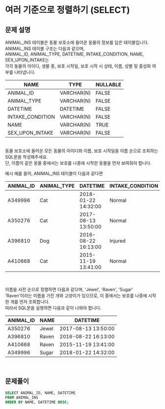 # 여러 기준으로 정렬하기 (SELECT)
## 문제 설명
ANIMAL_INS 테이블은 동물 보호소에 들어온 동물의 정보를 담은 테이블입니다.</br>
ANIMAL_INS 테이블 구조는 다음과 같으며, </br>
ANIMAL_ID, ANIMAL_TYPE, DATETIME, INTAKE_CONDITION, NAME, SEX_UPON_INTAKE는 </br>
각각 동물의 아이디, 생물 종, 보호 시작일, 보호 시작 시 상태, 이름, 성별 및 중성화 여부를 나타냅니다.</br>

| NAME | TYPE | NULLABLE |
|------|------|----------|
| ANIMAL_ID | VARCHAR(N) | FALSE    |
|  ANIMAL_TYPE	| VARCHAR(N) | 	FALSE   |
| DATETIME	| DATETIME	 | FALSE             |
| INTAKE_CONDITION| 	VARCHAR(N) | 	FALSE   |
|NAME	| VARCHAR(N)	 | TRUE     |
|SEX_UPON_INTAKE| 	VARCHAR(N) | 	FALSE   |

</br>
동물 보호소에 들어온 모든 동물의 아이디와 이름, 보호 시작일을 이름 순으로 조회하는 SQL문을 작성해주세요. </br>
단, 이름이 같은 동물 중에서는 보호를 나중에 시작한 동물을 먼저 보여줘야 합니다.</br>

예시
예를 들어, ANIMAL_INS 테이블이 다음과 같다면</br>

| ANIMAL_ID| ANIMAL_TYPE | DATETIME | INTAKE_CONDITION | 	NAME  |	SEX_UPON_INTAKE |
|---|----|-----|-----|--------|---|
| A349996	| Cat	 | 2018-01-22 14:32:00| Normal	 | Sugar	 |Neutered Male|
| A350276| 	Cat	| 2017-08-13 13:50:00	| Normal	| Jewel	 | Spayed Female |
| A396810	| Dog	| 2016-08-22 16:13:00	| Injured	| Raven	 | Spayed Female |
|  A410668| 	Cat| 	2015-11-19 13:41:00	| Normal	| Raven	 | Spayed Female |

</br>

이름을 사전 순으로 정렬하면 다음과 같으며, 'Jewel', 'Raven', 'Sugar'</br>
'Raven'이라는 이름을 가진 개와 고양이가 있으므로, 이 중에서는 보호를 나중에 시작한 개를 먼저 조회합니다.</br>
따라서 SQL문을 실행하면 다음과 같이 나와야 합니다.</br>

|ANIMAL_ID| 	NAME	| DATETIME |
|---|----|---------------------|
|A350276	| Jewel  | 	2017-08-13 13:50:00 |
|A396810	| Raven   | 	2016-08-22 16:13:00 |
|A410668	| Raven	| 2015-11-19 13:41:00 |
|A349996	| Sugar	| 2018-01-22 14:32:00 |

</br>

## 문제풀이
```sql
SELECT ANIMAL_ID, NAME, DATETIME 
FROM ANIMAL_INS
ORDER BY NAME, DATETIME DESC;
```
